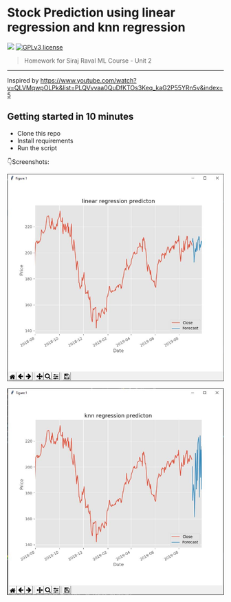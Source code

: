# Stock Prediction using linear regression and knn regression

[![](https://img.shields.io/badge/python-2.7%2C%203.5%2B-green.svg)]()
[![GPLv3 license](https://img.shields.io/badge/License-GPLv3-blue.svg)](http://perso.crans.org/besson/LICENSE.html)

> Homework for Siraj Raval ML Course - Unit 2

------------------

Inspired by https://www.youtube.com/watch?v=QLVMqwpOLPk&list=PLQVvvaa0QuDfKTOs3Keq_kaG2P55YRn5v&index=5

## Getting started in 10 minutes

- Clone this repo 
- Install requirements
- Run the script


:point_down:Screenshots:

<p align="center">
  <img src="pictures/sr_u2.jpg" width="600px" alt="">
</p>
<p align="center">
  <img src="pictures/sr_u2_1.jpg" width="600px" alt="">
</p>


